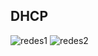 ## DHCP
![redes1](https://user-images.githubusercontent.com/102592123/202694548-776c2c37-6d92-4175-8cb2-550a63d69bce.png)
![redes2](https://user-images.githubusercontent.com/102592123/202694571-1842dbee-54a0-4ffd-a50f-bdf4bc9ccf4c.png)

